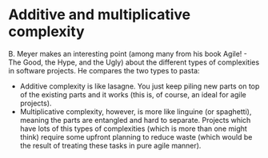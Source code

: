 # Additive and multiplicative complexity

B. Meyer makes an interesting point (among many from his book Agile! - The Good, the Hype, and the Ugly) about the different types of complexities in software projects. He compares the two types to pasta:

- Additive complexity is like lasagne. You just keep piling new parts on top of the existing parts and it works (this is, of course, an ideal for agile projects).
- Multiplicative complexity, however, is more like linguine (or spaghetti), meaning the parts are entangled and hard to separate. Projects which have lots of this types of complexities (which is more than one might think) require some upfront planning to reduce waste (which would be the result of treating these tasks in pure agile manner).